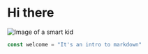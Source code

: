 # Hi there 
![Image of a smart kid](https://img.freepik.com/free-photo/3d-cartoon-character_23-2151021986.jpg?size=626&ext=jpg&ga=GA1.1.100982653.1716279048&semt=sph)
``` javascript
const welcome = "It's an intro to markdown"
```
